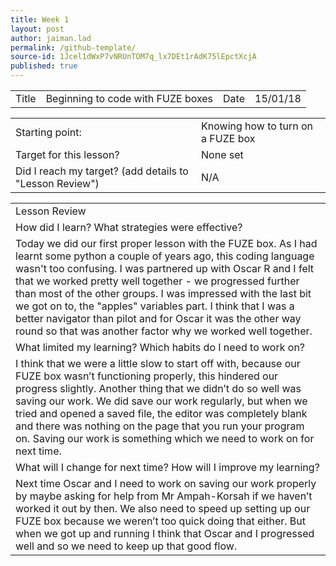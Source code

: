 ```yaml
---
title: Week 1
layout: post
author: jaiman.lad
permalink: /github-template/
source-id: 1Jcel1dWxP7vNRUnTOM7q_lx7DEt1rAdK75lEpctXcjA
published: true
---
```

<table>
  <tr>
    <td>Title</td>
    <td>Beginning to code with FUZE boxes</td>
    <td>Date</td>
    <td>15/01/18</td>
  </tr>
</table>


<table>
  <tr>
    <td>Starting point:</td>
    <td>Knowing how to turn on a FUZE box</td>
  </tr>
  <tr>
    <td>Target for this lesson?</td>
    <td>None set</td>
  </tr>
  <tr>
    <td>Did I reach my target? 
(add details to "Lesson Review")</td>
    <td> N/A</td>
  </tr>
</table>


<table>
  <tr>
    <td>Lesson Review</td>
  </tr>
  <tr>
    <td>How did I learn? What strategies were effective? </td>
  </tr>
  <tr>
    <td>Today we did our first proper lesson with the FUZE box. As I had learnt some python a couple of years ago, this coding language wasn't too confusing. I was partnered up with Oscar R and I felt that we worked pretty well together - we progressed further than most of the other groups. I was impressed with the last bit we got on to, the "apples" variables part. I think that I was a better navigator than pilot and for Oscar it was the other way round so that was another factor why we worked well together.</td>
  </tr>
  <tr>
    <td>What limited my learning? Which habits do I need to work on? </td>
  </tr>
  <tr>
    <td>I think that we were a little slow to start off with, because our FUZE box wasn’t functioning properly, this hindered our progress slightly. Another thing that we didn’t do so well was saving our work. We did save our work regularly, but when we tried and opened a saved file, the editor was completely blank and there was nothing on the page that you run your program on. Saving our work is something which we need to work on for next time.</td>
  </tr>
  <tr>
    <td>What will I change for next time? How will I improve my learning?</td>
  </tr>
  <tr>
    <td>Next time Oscar and I need to work on saving our work properly by maybe asking for help from Mr Ampah-Korsah if we haven’t worked it out by then. We also need to speed up setting up our FUZE box because we weren’t too quick doing that either. But when we got up and running I think that Oscar and I progressed well and so we need to keep up that good flow.</td>
  </tr>
</table>



